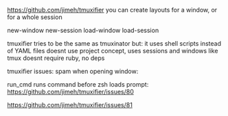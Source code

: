 https://github.com/jimeh/tmuxifier
you can create layouts for a window, or for a whole session

new-window
new-session
load-window
load-session

tmuxifier tries to be the same as tmuxinator but:
it uses shell scripts instead of YAML files
doesnt use project concept, uses sessions and windows like tmux
doesnt require ruby, no deps



tmuxifier issues: spam when opening window:



run_cmd runs command before zsh loads prompt:
https://github.com/jimeh/tmuxifier/issues/80

https://github.com/jimeh/tmuxifier/issues/81
